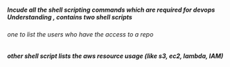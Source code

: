 ##### Incude all the shell scripting commands which are required for devops Understanding , contains two shell scripts 
###### one to list the users who have the access to a repo
##### other shell script lists the aws resource usage (like s3, ec2, lambda, IAM)
